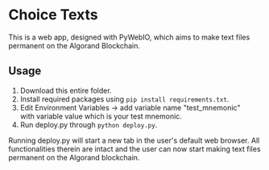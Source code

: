 # Choice Texts
This is a web app, designed with PyWebIO, which aims to make text files permanent on the Algorand Blockchain.

## Usage
1. Download this entire folder.
2. Install required packages using ```pip install requirements.txt```.
3. Edit Environment Variables -> add variable name "test_mnemonic" <br />with variable value which is your test mnemonic.
5. Run deploy.py through ```python deploy.py```.

Running deploy.py will start a new tab in the user's default 
web browser. All functionalities therein are intact and the user
can now start making text files permanent on the Algorand blockchain.
